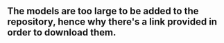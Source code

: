 ## The models are too large to be added to the repository, hence why there's a link provided in order to download them.
